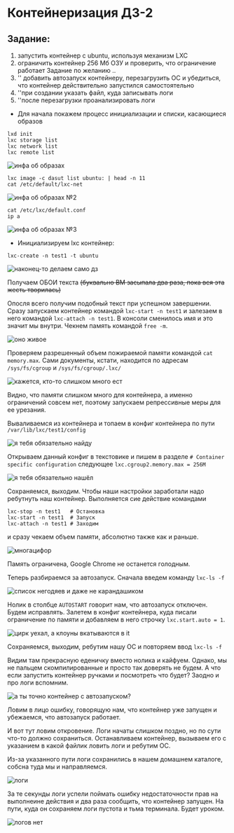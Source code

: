 # Контейнеризация ДЗ-2

## Задание: 
1. запустить контейнер с ubuntu, используя механизм LXC
2. ограничить контейнер 256 Мб ОЗУ и проверить, что ограничение работает
Задание по желанию ..
4. '' добавить автозапуск контейнеру, перезагрузить ОС и убедиться, что контейнер действительно запустился самостоятельно
5. ''при создании указать файл, куда записывать логи
6. ''после перезагрузки проанализировать логи

* Для начала покажем процесс инициализации и списки, касающиеся образов

```
lxd init
lxc storage list
lxc network list
lxc remote list
```

![инфа об образах](pics/2023-06-16_18-06-38.png)

```
lxc image -c dasut list ubuntu: | head -n 11
cat /etc/default/lxc-net
```

![инфа об образах №2](pics/2023-06-16_18-08-07.png)

```
cat /etc/lxc/default.conf
ip a
```
![инфа об образах №3](pics/2023-06-16_18-08-40.png)

* Инициализируем lxc контейнер:

```
lxc-create -n test1 -t ubuntu
```

![наконец-то делаем само дз](pics/2023-06-16_18-31-44.png)

Получаем ОБОИ текста ~~(буквально ВМ засыпала два раза, пока вся эта жесть творилась)~~

Опосля всего получим подобный текст при успешном завершении. Сразу запускаем контейнер командой ```lxc-start -n test1``` и залезаем в него командой ```lxc-attach -n test1```. В консоли сменилось имя и это значит мы внутри. Чекнем память командой ```free -m```.

![оно живое](pics/2023-06-16_18-34-16.png)

 Проверяем разрешенный объем пожираемой памяти командой ```cat memory.max```. Сами документы, кстати, находится по адресам ```/sys/fs/cgroup``` и ```/sys/fs/cgroup/.lxc/```

![кажется, кто-то слишком много ест](pics/2023-06-16_18-38-21.png)

Видно, что памяти слишком много для контейнера, а именно ограничений совсем нет, поэтому запускаем репрессивные меры для ее урезания.

Вываливаемся из контейнера и топаем в конфиг контейнера по пути ```/var/lib/lxc/test1/config```

![я тебя обязательно найду](pics/2023-06-16_18-39-44.png)

Открываем данный конфиг в текстовике и пишем в разделе ```# Container specific configuration``` следующее ```lxc.cgroup2.memory.max = 256M```

![я тебя обязательно нашёл](pics/2023-06-16_18-41-07.png)

Сохраняемся, выходим. Чтобы наши настройки заработали надо ребутнуть наш контейнер. Выполняется сие действие командами 
```
lxc-stop -n test1   # Остановка
lxc-start -n test1  # Запуск
lxc-attach -n test1 # Заходим
```
и сразу чекаем объем памяти, абсолютно также как и раньше.

![многацифор](pics/2023-06-16_18-44-38.png)

Память ограничена, Google Chrome не останется голодным.

Теперь разбираемся за автозапуск. Сначала введем команду ```lxc-ls -f```

![список негодяев и даже не карандашиком](pics/2023-06-16_18-47-03.png)

Нолик в столбце ```AUTOSTART``` говорит нам, что автозапуск отключен. Будем исправлять. Залетем в конфиг контейнера, куда писали ограничение по памяти и добавляем в него строчку ```lxc.start.auto = 1```.

![цирк уехал, а клоуны вкатываются в it](pics/2023-06-16_18-46-16.png)

Сoхраняемся, выходим, ребутим нашу ОС и повторяем ввод ```lxc-ls -f```

Видим там прекрасную еденичку вместо нолика и кайфуем. Однако, мы не пальцем скомпилированные и просто так доверять не будем. А что если запустить контейнер ручками и посмотреть что будет? Заодно и про логи вспомним.

![а ты точно контейнер с автозапуском?](pics/2023-06-16_18-54-33.png)

Ловим в лицо ошибку, говорящую нам, что контейнер уже запущен и убежаемся, что автозапуск работает.

И вот тут ловим откровение. Логи начаты слишком поздно, но по сути что-то должно сохраниться. Останавливаем контейнер, вызываем его с указанием в какой файлик ловить логи и ребутим ОС.

Из-за указанного пути логи сохранились в нашем домашнем каталоге, собсна туда мы и направляемся.

![логи](pics/2023-06-16_18-57-49.png)

За те секунды логи успели поймать ошибку недостаточности прав на выполнеине действия и два раза сообщить, что контейнер запущен. На пути, куда он сохраняем логи пустота и тьма терминала. Будет уроком.

![логов нет](pics/2023-06-16_19-45-16.png)
